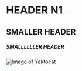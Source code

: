 # HEADER N1
## SMALLER HEADER
##### SMALLLLLLER HEADER

![Image of Yaktocat](https://octodex.github.com/images/yaktocat.png)
